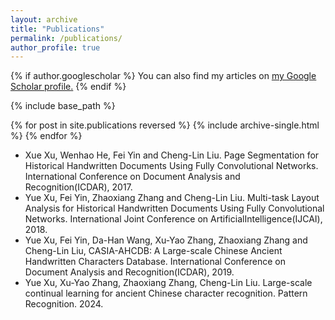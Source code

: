 ```yaml
---
layout: archive
title: "Publications"
permalink: /publications/
author_profile: true
---
```


{% if author.googlescholar %}
  You can also find my articles on <u><a href="{{author.googlescholar}}">my Google Scholar profile</a>.</u>
{% endif %}

{% include base_path %}

{% for post in site.publications reversed %}
  {% include archive-single.html %}
{% endfor %}


* Xue Xu, Wenhao He, Fei Yin and Cheng-Lin Liu. Page Segmentation for Historical Handwritten Documents Using Fully
Convolutional Networks. International Conference on Document Analysis and Recognition(ICDAR), 2017.
* Yue Xu, Fei Yin, Zhaoxiang Zhang and Cheng-Lin Liu. Multi-task Layout Analysis for Historical Handwritten Documents
Using Fully Convolutional Networks. International Joint Conference on ArtificialIntelligence(IJCAI), 2018.
* Yue Xu, Fei Yin, Da-Han Wang, Xu-Yao Zhang, Zhaoxiang Zhang and Cheng-Lin Liu, CASIA-AHCDB: A Large-scale Chinese
Ancient Handwritten Characters Database. International Conference on Document Analysis and Recognition(ICDAR), 2019.
* Yue Xu, Xu-Yao Zhang, Zhaoxiang Zhang, Cheng-Lin Liu. Large-scale continual learning for ancient Chinese character recognition. Pattern Recognition. 2024.
